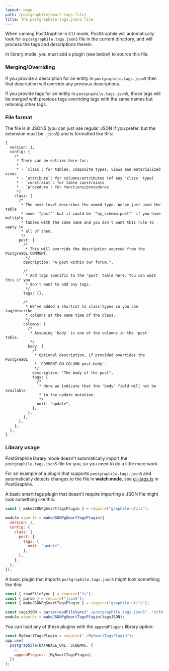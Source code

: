 ```yaml
---
layout: page
path: /postgraphile/smart-tags-file/
title: The postgraphile.tags.json5 file
---
```


When running PostGraphile in CLI mode, PostGraphile will automatically look for a `postgraphile.tags.json5` file in the current directory, and will process the tags and descriptions therein.

In library mode, you must add a plugin (see below) to source this file.

### Merging/Overriding

If you provide a description for an entity in `postgraphile.tags.json5` then that description will override any previous descriptions.

If you provide tags for an entity in `postgraphile.tags.json5`, those tags will be _merged_ with previous tags overriding tags with the same names but retaining other tags.

### File format

The file is in JSON5 (you can just use regular JSON if you prefer, but the extension must be `.json5`) and is formatted like this:

```json5
{
  version: 1,
  config: {
    /*
     * There can be entries here for:
     *
     * - `class`: for tables, composite types, views and materialized views
     * - `attribute`: for columns/attributes (of any 'class' type)
     * - `constraint`: for table constraints
     * - `procedure`: for functions/procedures
     */
    class: {
      /*
       * The next level describes the named type. We've just used the table
       * name `"post"` but it could be `"my_schema.post"` if you have multiple
       * tables with the same name and you don't want this rule to apply to
       * all of them.
       */
      post: {
        /*
         * This will override the description sourced from the PostgreSQL COMMENT.
         */
        description: "A post within our forum.",

        /*
         * Add tags specific to the 'post' table here. You can omit this if you
         * don't want to add any tags.
         */
        tags: {},

        /*
         * We've added a shortcut to class-types so you can tag/describe
         * columns at the same time of the class.
         */
        columns: {
          /*
           * Assuming `body` is one of the columns in the 'post' table.
           */
          body: {
            /*
             * Optional description, if provided overrides the PostgreSQL
             * `COMMENT ON COLUMN post.body`.
             */
            description: "The body of the post",
            tags: {
              /*
               * Here we indicate that the 'body' field will not be available
               * in the update mutation.
               */
              omit: "update",
            },
          },
        },
      },
    },
  },
}
```

### Library usage

PostGraphile library mode doesn't automatically import the `postgraphile.tags.json5` file for you, so you need to do a little more work.

For an example of a plugin that supports `postgraphile.tags.json5` and automatically detects changes to the file in **watch mode**, see [cli-tags.ts](https://github.com/graphile/postgraphile/blob/master/src/postgraphile/cli-tags.ts) in PostGraphile.

A basic smart tags plugin that doesn't require importing a JSON file might
look something like this:

```js
const { makeJSONPgSmartTagsPlugin } = require("graphile-utils");

module.exports = makeJSONPgSmartTagsPlugin({
  version: 1,
  config: {
    class: {
      post: {
        tags: {
          omit: "update",
        },
      },
    },
  },
});
```

A basic plugin that imports `postgraphile.tags.json5` might look something like this:

```js
const { readFileSync } = require("fs");
const { parse } = require("json5");
const { makeJSONPgSmartTagsPlugin } = require("graphile-utils");

const tagsJSON = parse(readFileSync("./postgraphile.tags.json5", "utf8"));
module.exports = makeJSONPgSmartTagsPlugin(tagsJSON);
```

You can load any of these plugins with the `appendPlugins` library option:

```js
const MySmartTagsPlugin = require("./MySmartTagsPlugin");
app.use(
  postgraphile(DATABASE_URL, SCHEMAS, {
    // ...
    appendPlugins: [MySmartTagsPlugin],
  })
);
```
